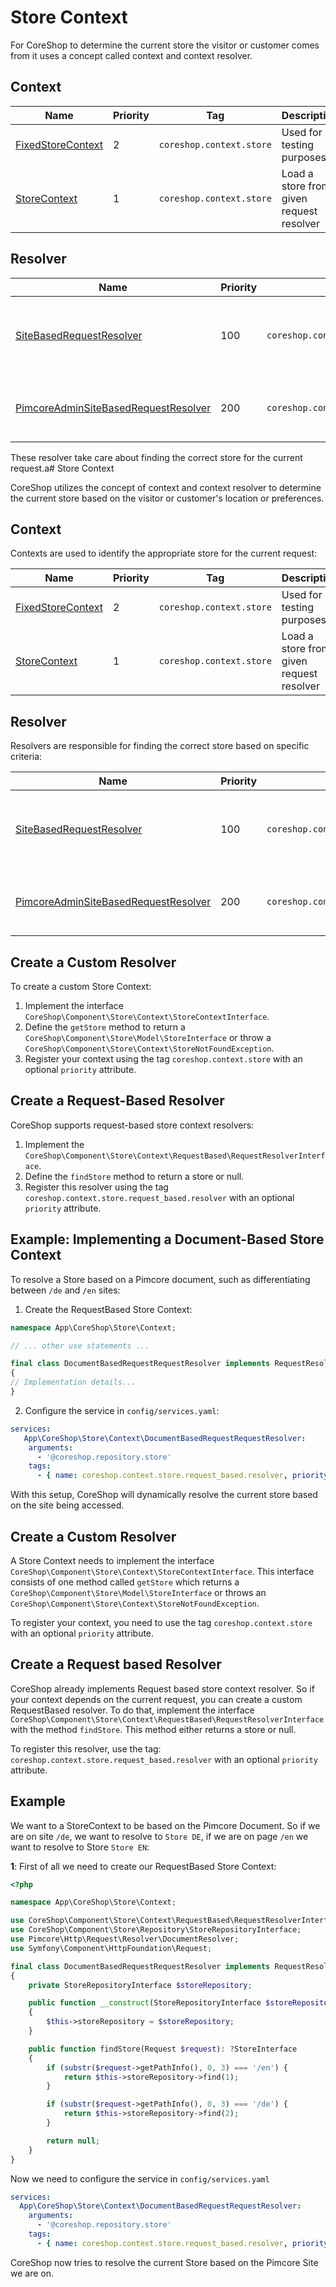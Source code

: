 # Store Context

For CoreShop to determine the current store the visitor or customer comes from
it uses a concept called context and context resolver.

## Context

| Name                                                                                                                                | Priority | Tag                       | Description                              |
|-------------------------------------------------------------------------------------------------------------------------------------|----------|---------------------------|------------------------------------------|
| [FixedStoreContext](https://github.com/coreshop/CoreShop/blob/master/src/CoreShop/Component/Store/Context/FixedStoreContext.php)    | 2        | `coreshop.context.store ` | Used for testing purposes                |
| [StoreContext](https://github.com/coreshop/CoreShop/blob/master/src/CoreShop/Component/Store/Context/RequestBased/StoreContext.php) | 1        | `coreshop.context.store ` | Load a store from given request resolver |

## Resolver

| Name                                                                                                                                                                                | Priority | Tag                                             | Description                                         |
|-------------------------------------------------------------------------------------------------------------------------------------------------------------------------------------|----------|-------------------------------------------------|-----------------------------------------------------|
| [SiteBasedRequestResolver](https://github.com/coreshop/CoreShop/blob/master/src/CoreShop/Component/Store/Context/RequestBased/SiteBasedRequestResolver.php)                         | 100      | `coreshop.context.store.request_based.resolver` | Determines a store by a given pimcore frontend site |
| [PimcoreAdminSiteBasedRequestResolver](https://github.com/coreshop/CoreShop/blob/master/src/CoreShop/Component/Store/Context/RequestBased/PimcoreAdminSiteBasedRequestResolver.php) | 200      | `coreshop.context.store.request_based.resolver` | Determines a store by a given document in backend   |

These resolver take care about finding the correct store for the current request.a# Store Context

CoreShop utilizes the concept of context and context resolver to determine the current store based on the visitor or
customer's location or preferences.

## Context

Contexts are used to identify the appropriate store for the current request:

| Name                                                                                                                                | Priority | Tag                       | Description                              |
|-------------------------------------------------------------------------------------------------------------------------------------|----------|---------------------------|------------------------------------------|
| [FixedStoreContext](https://github.com/coreshop/CoreShop/blob/master/src/CoreShop/Component/Store/Context/FixedStoreContext.php)    | 2        | `coreshop.context.store ` | Used for testing purposes                |
| [StoreContext](https://github.com/coreshop/CoreShop/blob/master/src/CoreShop/Component/Store/Context/RequestBased/StoreContext.php) | 1        | `coreshop.context.store ` | Load a store from given request resolver |

## Resolver

Resolvers are responsible for finding the correct store based on specific criteria:

| Name                                                                                                                                                                                | Priority | Tag                                             | Description                                         |
|-------------------------------------------------------------------------------------------------------------------------------------------------------------------------------------|----------|-------------------------------------------------|-----------------------------------------------------|
| [SiteBasedRequestResolver](https://github.com/coreshop/CoreShop/blob/master/src/CoreShop/Component/Store/Context/RequestBased/SiteBasedRequestResolver.php)                         | 100      | `coreshop.context.store.request_based.resolver` | Determines a store by a given Pimcore frontend site |
| [PimcoreAdminSiteBasedRequestResolver](https://github.com/coreshop/CoreShop/blob/master/src/CoreShop/Component/Store/Context/RequestBased/PimcoreAdminSiteBasedRequestResolver.php) | 200      | `coreshop.context.store.request_based.resolver` | Determines a store by a given document in backend   |

## Create a Custom Resolver

To create a custom Store Context:

1. Implement the interface `CoreShop\Component\Store\Context\StoreContextInterface`.
2. Define the `getStore` method to return a `CoreShop\Component\Store\Model\StoreInterface` or throw
   a `CoreShop\Component\Store\Context\StoreNotFoundException`.
3. Register your context using the tag `coreshop.context.store` with an optional `priority` attribute.

## Create a Request-Based Resolver

CoreShop supports request-based store context resolvers:

1. Implement the `CoreShop\Component\Store\Context\RequestBased\RequestResolverInterface`.
2. Define the `findStore` method to return a store or null.
3. Register this resolver using the tag `coreshop.context.store.request_based.resolver` with an optional `priority`
   attribute.

## Example: Implementing a Document-Based Store Context

To resolve a Store based on a Pimcore document, such as differentiating between `/de` and `/en` sites:

1. Create the RequestBased Store Context:

```php
namespace App\CoreShop\Store\Context;

// ... other use statements ...

final class DocumentBasedRequestRequestResolver implements RequestResolverInterface
{
// Implementation details...
}
```

2. Configure the service in `config/services.yaml`:

```yaml
services:
   App\CoreShop\Store\Context\DocumentBasedRequestRequestResolver:
    arguments:
      - '@coreshop.repository.store'
    tags:
      - { name: coreshop.context.store.request_based.resolver, priority: 300 }
```

With this setup, CoreShop will dynamically resolve the current store based on the site being accessed.

## Create a Custom Resolver

A Store Context needs to implement the interface `CoreShop\Component\Store\Context\StoreContextInterface`.
This interface consists of one method called `getStore` which returns a `CoreShop\Component\Store\Model\StoreInterface`
or throws an `CoreShop\Component\Store\Context\StoreNotFoundException`.

To register your context, you need to use the tag `coreshop.context.store` with an optional `priority` attribute.

## Create a Request based Resolver

CoreShop already implements Request based store context resolver. So if your context depends on the current request, you
can
create a custom RequestBased resolver. To do that, implement the
interface `CoreShop\Component\Store\Context\RequestBased\RequestResolverInterface`
with the method `findStore`. This method either returns a store or null.

To register this resolver, use the tag: `coreshop.context.store.request_based.resolver` with an optional `priority`
attribute.

## Example

We want to a StoreContext to be based on the Pimcore Document. So if we are on site `/de`, we want to resolve
to `Store DE`, if we
are on page `/en` we want to resolve to Store `Store EN`:

**1**: First of all we need to create our RequestBased Store Context:

```php
<?php

namespace App\CoreShop\Store\Context;

use CoreShop\Component\Store\Context\RequestBased\RequestResolverInterface;
use CoreShop\Component\Store\Repository\StoreRepositoryInterface;
use Pimcore\Http\Request\Resolver\DocumentResolver;
use Symfony\Component\HttpFoundation\Request;

final class DocumentBasedRequestRequestResolver implements RequestResolverInterface
{
    private StoreRepositoryInterface $storeRepository;

    public function __construct(StoreRepositoryInterface $storeRepository)
    {
        $this->storeRepository = $storeRepository;
    }

    public function findStore(Request $request): ?StoreInterface
    {
        if (substr($request->getPathInfo(), 0, 3) === '/en') {
            return $this->storeRepository->find(1);
        }

        if (substr($request->getPathInfo(), 0, 3) === '/de') {
            return $this->storeRepository->find(2);
        }

        return null;
    }
}
```

Now we need to configure the service in `config/services.yaml`

```yaml
services:
  App\CoreShop\Store\Context\DocumentBasedRequestRequestResolver:
    arguments:
      - '@coreshop.repository.store'
    tags:
      - { name: coreshop.context.store.request_based.resolver, priority: 300 }

```

CoreShop now tries to resolve the current Store based on the Pimcore Site we are on.
